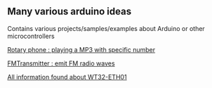 ## Many various arduino ideas

Contains various projects/samples/examples about Arduino or other microcontrollers 


[Rotary phone : playing a MP3 with specific number](RotaryPhone/readme.md)

[FMTransmitter : emit FM radio waves](FmTransmitterModule/readme.md)

[All information found about WT32-ETH01](WT32_ETH01/readme.md)